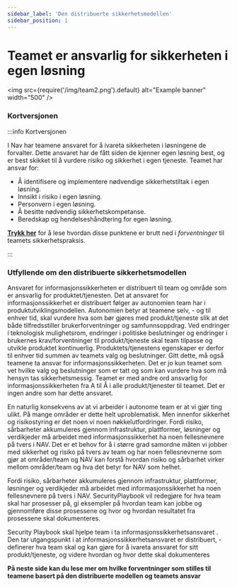```yaml
---
sidebar_label: 'Den distribuerte sikkerhetsmodellen'
sidebar_position: 1
---
```


# Teamet er ansvarlig for sikkerheten i egen løsning

<img
  src={require('/img/team2.png').default}
  alt="Example banner"
  width="500"
/>

### Kortversjonen

:::info Kortversjonen

I Nav har teamene ansvaret for å ivareta sikkerheten i løsningene de forvalter. Dette ansvaret har de fått siden de kjenner egen løsning best, og er best skikket til å vurdere risiko og sikkerhet i egen tjeneste. Teamet har ansvar for: 

- Å identifisere og implementere nødvendige sikkerhetstiltak i egen løsning.
- Innsikt i risiko i egen løsning.
- Personvern i egen løsning. 
- Å besitte nødvendig sikkerhetskompetanse.
- Beredskap og hendelseshåndtering for egen løsning.

[**Trykk her**](sikkerhetsansvar/forventninger.md) for å lese hvordan disse punktene er brutt ned i _forventninger_ til teamets sikkerhetspraksis.

:::

### Utfyllende om den distribuerte sikkerhetsmodellen

Ansvaret for informasjonssikkerheten er distribuert til team og område som er ansvarlig for produktet/tjenesten. Det at ansvaret for informasjonssikkerhet er distribuert følger av autonomien team har i produktutviklingsmodellen. Autonomien betyr at teamene selv, - og til enhver tid, skal vurdere hva som bør gjøres med produkt/tjeneste slik at det både tilfredsstiller brukerforventninger og samfunnsoppdrag.  Ved endringer i teknologisk mulighetsrom, endringer i politiske beslutninger og endringer i brukernes krav/forventninger til produkt/tjeneste skal team tilpasse og utvikle produktet kontinuerlig. Produktets/tjenestens egenskaper er derfor til enhver tid summen av teamets valg og beslutninger. Gitt dette, må også teamene ta ansvar for informasjonssikkerheten.  Det er jo kun teamet som vet hvilke valg og beslutninger som er tatt og som kan vurdere hva som må hensyn tas sikkerhetsmessig. Teamet er med andre ord ansvarlig for informasjonssikkerheten fra A til Å i alle produkt/tjenester til teamet. Det er ingen andre som har dette ansvaret. 

En naturlig konsekvens av at vi arbeider i autonome team er at vi gjør ting ulikt. På mange områder er dette helt uproblematisk. Men innenfor sikkerhet og risikostyring er det noen vi noen nøkkelutfordringer. Fordi risiko, sårbarheter akkumuleres gjennom infrastruktur, plattformer, løsninger og verdikjeder må arbeidet med informasjonssikkerhet ha noen fellesnevnere på tvers i NAV.  Det er et behov for å i større grad samordne måten vi jobber med sikkerhet og risiko på tvers av team og har noen fellesnevnerne som gjør at områder/team og NAV kan forstå hvordan risiko og sårbarhet virker mellom områder/team og hva det betyr for NAV som helhet.

Fordi risiko, sårbarheter akkumuleres gjennom infrastruktur, plattformer, løsninger og verdikjeder må arbeidet med informasjonssikkerhet ha noen fellesnevnere på tvers i NAV.  SecurityPlaybook vil redegjøre for hva team skal har prosesser på,  gi eksempler på hvordan team kan jobbe og gjennomføre disse prosessene og hvor og hvordan resultatet fra prosessene skal dokumenteres.

Security Playbook skal hjelpe team i ta informasjonssikkerhetsansvaret . Den tar utgangspunkt i at informasjonssikkerhetsansvaret er distribuert, - definerer hva team skal og kan gjøre for å ivareta ansvaret for sitt produkt/tjeneste, og videre hvordan og hvor dette skal dokumenteres

**På neste side kan du lese mer om hvilke forventninger som stilles til teamene basert på den distribuerte modellen og teamets ansvar**


